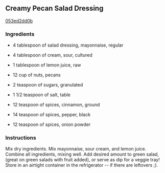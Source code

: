 ## Creamy Pecan Salad Dressing

[053ed2dd0b](http://www.food.com/recipe/creamy-pecan-salad-dressing-114695)

### Ingredients

 - 4 tablespoon of salad dressing, mayonnaise, regular

 - 4 tablespoon of cream, sour, cultured

 - 1 tablespoon of lemon juice, raw

 - 12 cup of nuts, pecans

 - 2 teaspoon of sugars, granulated

 - 1 1/2 teaspoon of salt, table

 - 12 teaspoon of spices, cinnamon, ground

 - 14 teaspoon of spices, pepper, black

 - 12 teaspoon of spices, onion powder

### Instructions

Mix dry ingredients. Mix mayonnaise, sour cream, and lemon juice. Combine all ingredients, mixing well. Add desired amount to green salad, (great on green salads with fruit added), or serve as dip for a veggie tray! Store in an airtight container in the refrigerator -- if there are leftovers ;).
